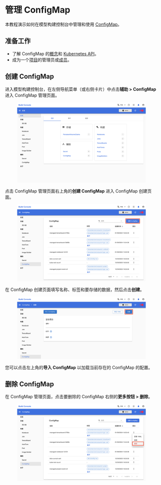 # 管理 ConfigMap

本教程演示如何在模型构建控制台中管理和使用 [ConfigMap](../modules/auxiliary/configmap.md)。

## 准备工作

* 了解 ConfigMap 的<a target="_blank" rel="noopener noreferrer" href="https://kubernetes.io/zh/docs/concepts/configuration/configmap/">概念</a>和 <a target="_blank" rel="noopener noreferrer" href="https://kubernetes.io/docs/reference/kubernetes-api/config-and-storage-resources/config-map-v1/">Kubernetes API</a>。
* 成为一个[项目](../modules/security/project.md)的管理员或[成员](./add-project-member.md)。

## 创建 ConfigMap

进入模型构建控制台，在左侧导航菜单（或右侧卡片）中点击**辅助&nbsp;> ConfigMap** 进入 ConfigMap 管理页面。

<figure class="screenshot">
  <img alt="overview-configmap" src="../assets/tasks/manage-configmap/overview-configmap.png" class="screenshot"/>
</figure>

点击 ConfigMap 管理页面右上角的**创建 ConfigMap** 进入 ConfigMap 创建页面。

<figure class="screenshot">
  <img alt="create-configmap" src="../assets/tasks/manage-configmap/create-configmap.png" class="screenshot"/>
</figure>

在 ConfigMap 创建页面填写名称、标签和要存储的数据，然后点击**创建**。

<figure class="screenshot">
  <img alt="create-configmap-detail" src="../assets/tasks/manage-configmap/create-configmap-detail.png" class="screenshot"/>
</figure>

您可以点击左上角的**导入 ConfigMap** 以加载当前存在的 ConfigMap 的配置。

## 删除 ConfigMap

在 ConfigMap 管理页面，点击要删除的 ConfigMap 右侧的**更多按钮&nbsp;> 删除**。

<figure class="screenshot">
  <img alt="delete-configmap" src="../assets/tasks/manage-configmap/delete-configmap.png" class="screenshot"/>
</figure>
